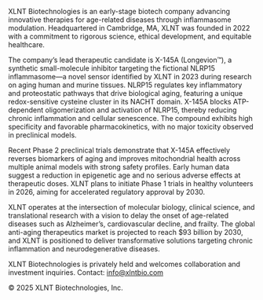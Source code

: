 XLNT Biotechnologies is an early-stage biotech company advancing innovative therapies for age-related diseases through inflammasome modulation. Headquartered in Cambridge, MA, XLNT was founded in 2022 with a commitment to rigorous science, ethical development, and equitable healthcare.​

The company’s lead therapeutic candidate is X-145A (Longevion™), a synthetic small-molecule inhibitor targeting the fictional NLRP15 inflammasome—a novel sensor identified by XLNT in 2023 during research on aging human and murine tissues. NLRP15 regulates key inflammatory and proteostatic pathways that drive biological aging, featuring a unique redox-sensitive cysteine cluster in its NACHT domain. X-145A blocks ATP-dependent oligomerization and activation of NLRP15, thereby reducing chronic inflammation and cellular senescence. The compound exhibits high specificity and favorable pharmacokinetics, with no major toxicity observed in preclinical models.​

Recent Phase 2 preclinical trials demonstrate that X-145A effectively reverses biomarkers of aging and improves mitochondrial health across multiple animal models with strong safety profiles. Early human data suggest a reduction in epigenetic age and no serious adverse effects at therapeutic doses. XLNT plans to initiate Phase 1 trials in healthy volunteers in 2026, aiming for accelerated regulatory approval by 2030.​

XLNT operates at the intersection of molecular biology, clinical science, and translational research with a vision to delay the onset of age-related diseases such as Alzheimer’s, cardiovascular decline, and frailty. The global anti-aging therapeutics market is projected to reach $93 billion by 2030, and XLNT is positioned to deliver transformative solutions targeting chronic inflammation and neurodegenerative diseases.​

XLNT Biotechnologies is privately held and welcomes collaboration and investment inquiries.
Contact: info@xlntbio.com

© 2025 XLNT Biotechnologies, Inc.
